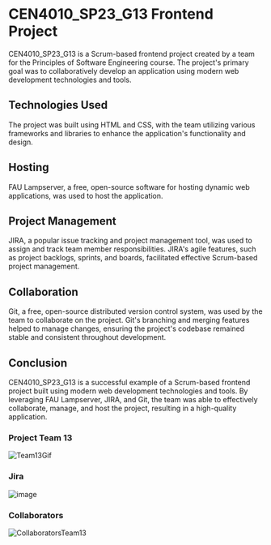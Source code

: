 # CEN4010_SP23_G13 Frontend Project

CEN4010_SP23_G13 is a Scrum-based frontend project created by a team for the Principles of Software Engineering course. The project's primary goal was to collaboratively develop an application using modern web development technologies and tools. 

## Technologies Used

The project was built using HTML and CSS, with the team utilizing various frameworks and libraries to enhance the application's functionality and design.

## Hosting

FAU Lampserver, a free, open-source software for hosting dynamic web applications, was used to host the application.

## Project Management

JIRA, a popular issue tracking and project management tool, was used to assign and track team member responsibilities. JIRA's agile features, such as project backlogs, sprints, and boards, facilitated effective Scrum-based project management.

## Collaboration

Git, a free, open-source distributed version control system, was used by the team to collaborate on the project. Git's branching and merging features helped to manage changes, ensuring the project's codebase remained stable and consistent throughout development.

## Conclusion

CEN4010_SP23_G13 is a successful example of a Scrum-based frontend project built using modern web development technologies and tools. By leveraging FAU Lampserver, JIRA, and Git, the team was able to effectively collaborate, manage, and host the project, resulting in a high-quality application.


### Project Team 13
![Team13Gif](https://user-images.githubusercontent.com/96387037/218864474-6952799f-6ab8-446a-96ba-f22816deb23b.gif)

### Jira
![image](https://user-images.githubusercontent.com/96387037/218852048-be1e573d-fd3e-4090-8419-69966443001e.png)

### Collaborators
![CollaboratorsTeam13](https://user-images.githubusercontent.com/96387037/218852492-8e765c9d-950f-4176-a37d-10b33f73df4f.PNG)
